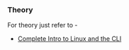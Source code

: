 ### Theory

For theory just refer to -

- [Complete Intro to Linux and the CLI](https://btholt.github.io/complete-intro-to-linux-and-the-cli/)
